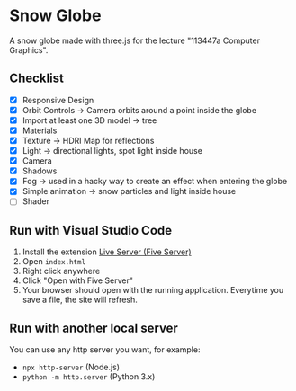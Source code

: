# Snow Globe

A snow globe made with three.js for the lecture "113447a Computer Graphics".

## Checklist

- [x] Responsive Design
- [x] Orbit Controls -> Camera orbits around a point inside the globe
- [x] Import at least one 3D model -> tree
- [x] Materials
- [x] Texture -> HDRI Map for reflections
- [x] Light -> directional lights, spot light inside house
- [x] Camera
- [x] Shadows
- [x] Fog -> used in a hacky way to create an effect when entering the globe
- [x] Simple animation -> snow particles and light inside house
- [ ] Shader

## Run with Visual Studio Code

1. Install the extension [Live Server (Five Server)](https://open-vsx.org/vscode/item?itemName=yandeu.five-server)
2. Open `index.html`
3. Right click anywhere
4. Click "Open with Five Server"
5. Your browser should open with the running application. Everytime you save a file, the site will refresh.

## Run with another local server

You can use any http server you want, for example:

- `npx http-server` (Node.js)
- `python -m http.server` (Python 3.x)
